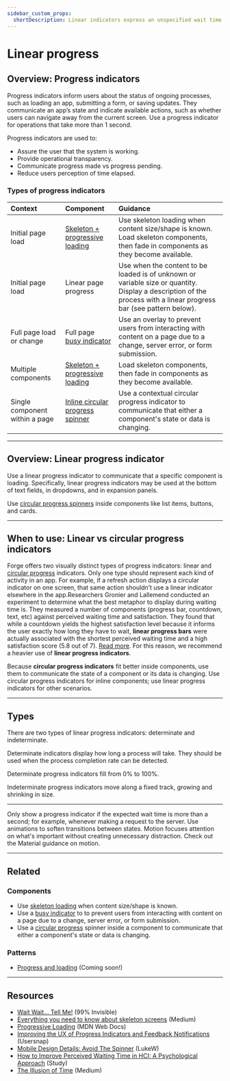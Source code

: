 ```yaml
---
sidebar_custom_props:
  shortDescription: Linear indicators express an unspecified wait time or display the length of a process.
---
```


# Linear progress

<ComponentVisual
  figmaUrl="https://www.figma.com/embed?embed_host=share&url=https%3A%2F%2Fwww.figma.com%2Fproto%2FWr24CCVZlwPfWbzJuR405E%2FLinear-Progress-Indicator%3Fscaling%3Dmin-zoom%26page-id%3D0%253A1%26node-id%3D1%253A790"
  storybookUrl="https://forge.tylerdev.io/main/?path=/story/components-linear-progress--default" />

## Overview: Progress indicators

Progress indicators inform users about the status of ongoing processes, such as loading an app, submitting a form, or saving updates. They communicate an app’s state and indicate available actions, such as whether users can navigate away from the current screen. Use a progress indicator for operations that take more than 1 second.

Progress indicators are used to:

- Assure the user that the system is working.
- Provide operational transparency.
- Communicate progress made vs progress pending.
- Reduce users perception of time elapsed.

### Types of progress indicators

| Context                        | Component                                                        | Guidance
| :------------------------------| :--------------------------------------------------------------- | :----------------
| Initial page load              | [Skeleton + progressive loading](/components/skeleton)           | Use skeleton loading when content size/shape is known. Load skeleton components, then fade in components as they become available.
| Initial page load              | Linear page progress                                             | Use when the content to be loaded is of unknown or variable size or quantity. Display a description of the process with a linear progress bar (see pattern below).
| Full page load or change       | Full page [busy indicator](/components/busy-indicator)           | Use an overlay to prevent users from interacting with content on a page due to a change, server error, or form submission.
| Multiple components            | [Skeleton + progressive loading](/components/skeleton)           | Load skeleton components, then fade in components as they become available.
| Single component within a page | [Inline circular progress spinner](/components/progress-and-loading/circular-progress) | Use a contextual circular progress indicator to communicate that either a component's state or data is changing.

---

## Overview: Linear progress indicator

Use a linear progress indicator to communicate that a specific component is loading. Specifically, linear progress indicators may be used at the bottom of text fields, in dropdowns, and in expansion panels. 

Use [circular progress spinners](/components/progress-and-loading/circular-progress) inside components like list items, buttons, and cards. 

---

## When to use: Linear vs circular progress indicators

Forge offers two visually distinct types of progress indicators: linear and [circular progress](/components/progress-and-loading/circular-progress) indicators. Only one type should represent each kind of activity in an app. For example, if a refresh action displays a circular indicator on one screen, that same action shouldn’t use a linear indicator elsewhere in the app.Researchers Gronier and Lallemend conducted an experiment to determine what the best metaphor to display during waiting time is. They measured a number of components (progress bar, countdown, text, etc) against perceived waiting time and satisfaction. They found that while a countdown yields the highest satisfaction level because it informs the user exactly how long they have to wait, **linear progress bars** were actually associated with the shortest perceived waiting time and a high satisfaction score (5.8 out of 7). [Read more](http://www.guillaumegronier.com/cv/resources/Articles/2013_WorkshopHCI_Gronier.pdf). For this reason, we recommend a heavier use of **linear progress indicators**. 

Because **circular progress indicators** fit better inside components, use them to communicate the state of a component or its data is changing. Use circular progress indicators for inline components; use linear progress indicators for other scenarios.

---

## Types 

There are two types of linear progress indicators: determinate and indeterminate. 

Determinate indicators display how long a process will take. They should be used when the process completion rate can be detected.

Determinate progress indicators fill from 0% to 100%.

Indeterminate progress indicators move along a fixed track, growing and shrinking in size.

---

<DoDontGrid>
  <DoDontTextSection>
    <DoDontText type="do">Only show a progress indicator if the expected wait time is more than a second; for example, whenever making a request to the server.</DoDontText>
    <DoDontText type="do">Use animations to soften transitions between states. Motion focuses attention on what's important without creating unnecessary distraction. Check out the Material guidance on motion.</DoDontText>
  </DoDontTextSection>
</DoDontGrid>

---

## Related 

### Components

- Use [skeleton loading](/components/skeleton) when content size/shape is known.
- Use a [busy indicator](/components/notifications-and-message/busy-indicator) to to prevent users from interacting with content on a page due to a change, server error, or form submission.
- Use a [circular progress](/components/progress-and-loading/circular-progress) spinner inside a component to communicate that either a component's state or data is changing.

### Patterns

- [Progress and loading](#) (Coming soon!)

---

## Resources

- [Wait Wait... Tell Me!](https://99percentinvisible.org/episode/wait-wait-tell-me/transcript/) (99% Invisible)
- [Everything you need to know about skeleton screens](https://uxdesign.cc/what-you-should-know-about-skeleton-screens-a820c45a571a) (Medium)
- [Progressive Loading](https://developer.mozilla.org/en-US/docs/Web/Progressive_web_apps/Loading) (MDN Web Docs)
- [Improving the UX of Progress Indicators and Feedback Notifications](https://usersnap.com/blog/progress-indicators/) (Usersnap)
- [Mobile Design Details: Avoid The Spinner](https://www.lukew.com/ff/entry.asp?1797) (LukeW)
- [How to Improve Perceived Waiting Time in HCI: A Psychological Approach](http://www.guillaumegronier.com/cv/resources/Articles/2013_WorkshopHCI_Gronier.pdf) (Study)
- [The Illusion of Time](https://medium.com/swlh/the-illusion-of-time-8f321fa2f191) (Medium)
